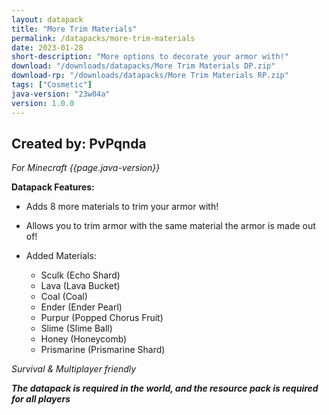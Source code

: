 ```yaml
---
layout: datapack
title: "More Trim Materials"
permalink: /datapacks/more-trim-materials
date: 2023-01-28
short-description: "More options to decorate your armor with!"
download: "/downloads/datapacks/More Trim Materials DP.zip"
download-rp: "/downloads/datapacks/More Trim Materials RP.zip"
tags: ["Cosmetic"]
java-version: "23w04a"
version: 1.0.0
---
```

Created by: PvPqnda
-
*For Minecraft {{page.java-version}}*

**Datapack Features:**

   * Adds 8 more materials to trim your armor with!

   * Allows you to trim armor with the same material the armor is made out of!

   * Added Materials:
      * Sculk      (Echo Shard)
      * Lava       (Lava Bucket)
      * Coal       (Coal)
      * Ender      (Ender Pearl)
      * Purpur     (Popped Chorus Fruit)
      * Slime      (Slime Ball)
      * Honey      (Honeycomb)
      * Prismarine (Prismarine Shard)

*Survival & Multiplayer friendly*

***The datapack is required in the world, and the resource pack is required for all players***